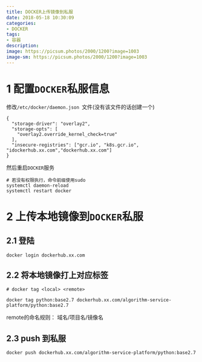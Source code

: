 ```yaml
---
title: DOCKER上传镜像到私服
date: 2018-05-18 10:30:09
categories:
- DOCKER
tags:
- 容器
description:
image: https://picsum.photos/2000/1200?image=1003
image-sm: https://picsum.photos/2000/1200?image=1003
---  
```



# 1 配置`DOCKER`私服信息  
修改`/etc/docker/daemon.json
`文件(没有该文件的话创建一个)  
```
{
  "storage-driver": "overlay2",
  "storage-opts": [
    "overlay2.override_kernel_check=true"
  ],
  "insecure-registries": ["gcr.io", "k8s.gcr.io", "idockerhub.xx.com","dockerhub.xx.com"]
}

```

然后重启`DOCKER`服务  

```
# 若没有权限执行，命令前缀使用sudo
systemctl daemon-reload
systemctl restart docker
```

# 2 上传本地镜像到`DOCKER`私服  

## 2.1 登陆  
`docker login dockerhub.xx.com`

## 2.2 将本地镜像打上对应标签  

```
# docker tag <local> <remote> 

docker tag python:base2.7 dockerhub.xx.com/algorithm-service-platform/python:base2.7
```

 
remote的命名规则： 域名/项目名/镜像名

## 2.3 push 到私服
```
docker push dockerhub.xx.com/algorithm-service-platform/python:base2.7
```